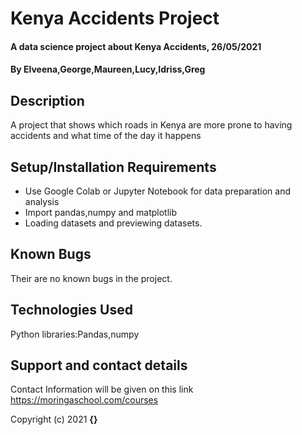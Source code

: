 # Kenya Accidents Project
#### A data science project about Kenya Accidents, 26/05/2021
#### By **Elveena,George,Maureen,Lucy,Idriss,Greg**
## Description
A project that shows which roads in Kenya are more prone to having accidents and what time of the day it happens
## Setup/Installation Requirements
* Use Google Colab or Jupyter Notebook for data preparation and analysis
* Import pandas,numpy and matplotlib 
* Loading datasets and previewing datasets.

## Known Bugs
Their are no known bugs in the project.
## Technologies Used
Python libraries:Pandas,numpy
## Support and contact details
Contact Information will be given on this link https://moringaschool.com/courses

Copyright (c) 2021 **{}**
  
